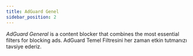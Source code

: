 ```yaml
---
title: AdGuard Genel
sidebar_position: 2
---
```


_AdGuard General_ is a content blocker that combines the most essential filters for blocking ads. AdGuard Temel Filtresini her zaman etkin tutmanızı tavsiye ederiz.

